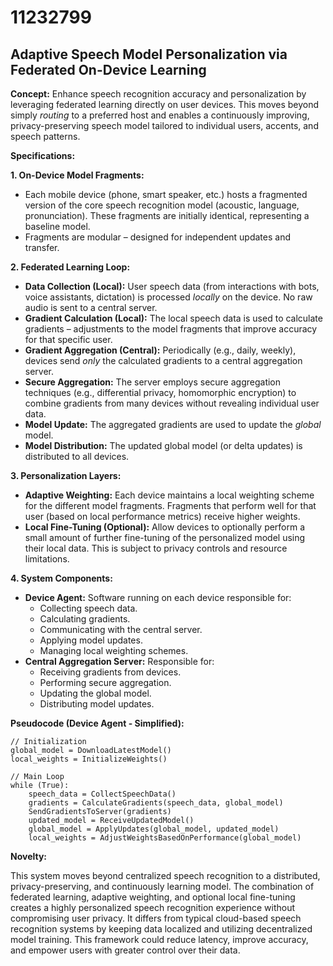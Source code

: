 # 11232799

## Adaptive Speech Model Personalization via Federated On-Device Learning

**Concept:** Enhance speech recognition accuracy and personalization by leveraging federated learning directly on user devices. This moves beyond simply *routing* to a preferred host and enables a continuously improving, privacy-preserving speech model tailored to individual users, accents, and speech patterns.

**Specifications:**

**1. On-Device Model Fragments:**
   *   Each mobile device (phone, smart speaker, etc.) hosts a fragmented version of the core speech recognition model (acoustic, language, pronunciation). These fragments are initially identical, representing a baseline model.
   *   Fragments are modular – designed for independent updates and transfer.

**2. Federated Learning Loop:**
   *   **Data Collection (Local):** User speech data (from interactions with bots, voice assistants, dictation) is processed *locally* on the device. No raw audio is sent to a central server.
   *   **Gradient Calculation (Local):** The local speech data is used to calculate gradients – adjustments to the model fragments that improve accuracy for that specific user.
   *   **Gradient Aggregation (Central):**  Periodically (e.g., daily, weekly), devices send *only* the calculated gradients to a central aggregation server.
   *   **Secure Aggregation:** The server employs secure aggregation techniques (e.g., differential privacy, homomorphic encryption) to combine gradients from many devices without revealing individual user data.
   *   **Model Update:** The aggregated gradients are used to update the *global* model.
   *   **Model Distribution:** The updated global model (or delta updates) is distributed to all devices.

**3. Personalization Layers:**
   *   **Adaptive Weighting:** Each device maintains a local weighting scheme for the different model fragments. Fragments that perform well for that user (based on local performance metrics) receive higher weights.
   *   **Local Fine-Tuning (Optional):**  Allow devices to optionally perform a small amount of further fine-tuning of the personalized model using their local data. This is subject to privacy controls and resource limitations.

**4. System Components:**

   *   **Device Agent:** Software running on each device responsible for:
        *   Collecting speech data.
        *   Calculating gradients.
        *   Communicating with the central server.
        *   Applying model updates.
        *   Managing local weighting schemes.
   *   **Central Aggregation Server:** Responsible for:
        *   Receiving gradients from devices.
        *   Performing secure aggregation.
        *   Updating the global model.
        *   Distributing model updates.

**Pseudocode (Device Agent - Simplified):**

```
// Initialization
global_model = DownloadLatestModel()
local_weights = InitializeWeights()

// Main Loop
while (True):
    speech_data = CollectSpeechData()
    gradients = CalculateGradients(speech_data, global_model)
    SendGradientsToServer(gradients)
    updated_model = ReceiveUpdatedModel()
    global_model = ApplyUpdates(global_model, updated_model)
    local_weights = AdjustWeightsBasedOnPerformance(global_model)
```

**Novelty:**

This system moves beyond centralized speech recognition to a distributed, privacy-preserving, and continuously learning model. The combination of federated learning, adaptive weighting, and optional local fine-tuning creates a highly personalized speech recognition experience without compromising user privacy. It differs from typical cloud-based speech recognition systems by keeping data localized and utilizing decentralized model training. This framework could reduce latency, improve accuracy, and empower users with greater control over their data.